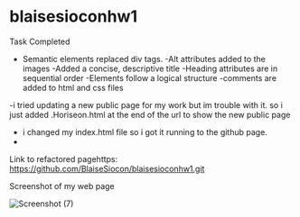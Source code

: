 # blaisesioconhw1


Task Completed
- Semantic elements replaced div tags.
-Alt attributes added to the images
-Added a concise, descriptive title
-Heading attributes are in sequential order
-Elements follow a logical structure
-comments are added to html and css files

-i tried updating a new public page for my work but im trouble with it. so i just added .Horiseon.html at the end of the url to show the new public page
- i changed my index.html file so i got it running to the github page. 
- 

Link to refactored pagehttps:
https://github.com/BlaiseSiocon/blaisesioconhw1.git

Screenshot of my web page

![Screenshot (7)](https://user-images.githubusercontent.com/102638267/163848709-a2c7b2e7-b9ce-4c46-983b-c92f2e0feb19.png)




